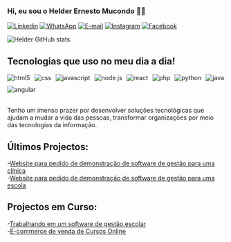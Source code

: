 ### Hi, eu sou o Helder Ernesto Mucondo 👋🏾

[![Linkedin](https://img.shields.io/badge/LinkedIn-0077B5?style=for-the-badge&logo=linkedin&logoColor=white)](https://www.linkedin.com/in/helder-mucondo-b02818239/)
[![WhatsApp](https://img.shields.io/badge/WhatsApp-25D366?style=for-the-badge&logo=whatsapp&logoColor=white)](https://wa.me/258845736245)
[![E-mail](https://img.shields.io/badge/E--mail-D14836?style=for-the-badge&logo=gmail&logoColor=white)](mailto:heldermucondo@gmail.com)
[![Instagram](https://img.shields.io/badge/Instagram-E4405F?style=for-the-badge&logo=instagram&logoColor=white)](https://www.instagram.com/helder_mucondo/)
[![Facebook](https://img.shields.io/badge/Facebook-1877F2?style=for-the-badge&logo=facebook&logoColor=white)](https://web.facebook.com/helder.Oapaixonado)


![Helder GitHub stats](https://github-readme-stats-heldermucondo33.vercel.app/api?username=HelderMucondo33&show_icons=true&theme=dracula&count_private=true)


## Tecnologias que uso no meu dia a dia!

<div style="display: flex; gap: 10px; flex-wrap: wrap;">
    <img align="center" alt="html5" src="https://img.shields.io/badge/HTML5-E34F26?style=for-the-badge&logo=html5&logoColor=white" />
    <img align="center" alt="css" src="https://img.shields.io/badge/CSS3-1572B6?style=for-the-badge&logo=css3&logoColor=white" /> 
    <img align="center" alt="javascript" src="https://img.shields.io/badge/JavaScript-F7DF1E?style=for-the-badge&logo=javascript&logoColor=black" /> 
    <img align="center" alt="node js" src="https://img.shields.io/badge/Node.js-43853D?style=for-the-badge&logo=node.js&logoColor=white" /> 
    <img align="center" alt="react" src="https://img.shields.io/badge/React-20232A?style=for-the-badge&logo=react&logoColor=61DAFB" /> 
    <img align="center" alt="php" src="https://img.shields.io/badge/PHP-777BB4?style=for-the-badge&logo=php&logoColor=white" /> 
    <img align="center" alt="python" src="https://img.shields.io/badge/Python-3776AB?style=for-the-badge&logo=python&logoColor=white" />
    <img align="center" alt="java" src="https://img.shields.io/badge/Java-007396?style=for-the-badge&logo=java&logoColor=white" />
    <img align="center" alt="angular" src="https://img.shields.io/badge/Angular-DD0031?style=for-the-badge&logo=angular&logoColor=white" /> 
</div> <br/>

Tenho um imenso prazer por desenvolver soluções tecnológicas que ajudam a mudar a vida das pessoas, transformar organizações por meio das tecnologias da informação.

## Últimos Projectos:
-[Website para pedido de demonstração de software de gestão para uma clínica](https://oclinic.co.mz/)<br/>
-[Website para pedido de demonstração de software de gestão para uma escola](https://hakademic.co.mz/)<br/>


## Projectos em Curso:
-[Trabalhando em um software de gestão escolar]()<br/>
-[E-commerce de venda de Cursos Online](https://babilonia.co.mz/)<br/>


